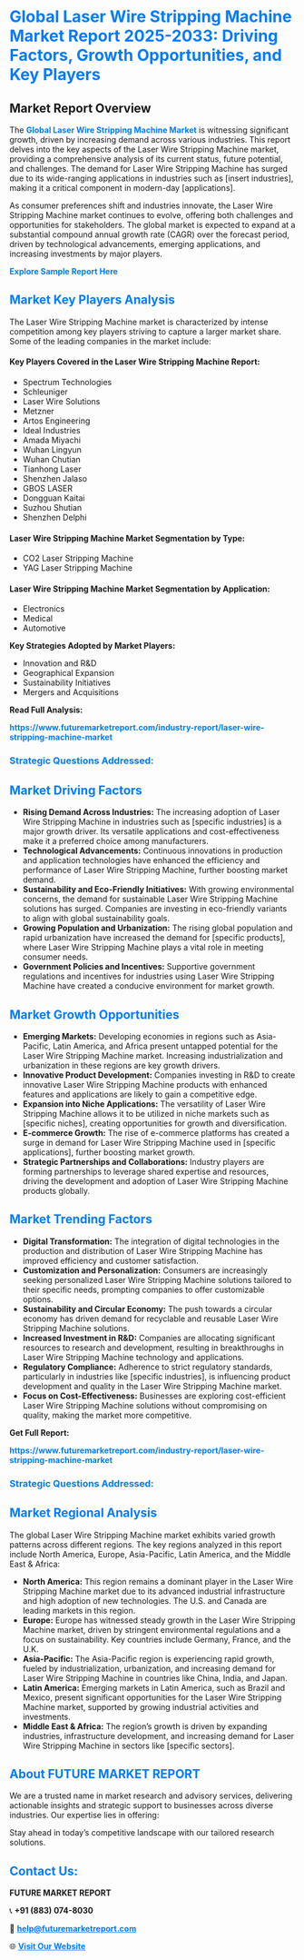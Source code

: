 <h1 style="color: #007BFF;">Global Laser Wire Stripping Machine Market Report 2025-2033: Driving Factors, Growth Opportunities, and Key Players</h1>

<section id="overview">
<h2>Market Report Overview</h2>
<p>The <a href="https://www.futuremarketreport.com/industry-report/laser-wire-stripping-machine-market" style="color: #007BFF; text-decoration: none;"><strong>Global Laser Wire Stripping Machine Market</strong></a> is witnessing significant growth, driven by increasing demand across various industries. This report delves into the key aspects of the Laser Wire Stripping Machine market, providing a comprehensive analysis of its current status, future potential, and challenges. The demand for Laser Wire Stripping Machine has surged due to its wide-ranging applications in industries such as [insert industries], making it a critical component in modern-day [applications].</p>
<p>As consumer preferences shift and industries innovate, the Laser Wire Stripping Machine market continues to evolve, offering both challenges and opportunities for stakeholders. The global market is expected to expand at a substantial compound annual growth rate (CAGR) over the forecast period, driven by technological advancements, emerging applications, and increasing investments by major players.</p>
</section>

<section id="overview">
<p><a href="https://www.futuremarketreport.com/request-sample/reportId=102058" style="color: #007BFF; text-decoration: none;"><strong>Explore Sample Report Here</strong></a></p>
</section>

<section id="key-players">
<h2 style="color: #007BFF;">Market Key Players Analysis</h2>
<p>The Laser Wire Stripping Machine market is characterized by intense competition among key players striving to capture a larger market share. Some of the leading companies in the market include:</p>
<h4>Key Players Covered in the Laser Wire Stripping Machine Report:</h4>
<ul><li>Spectrum Technologies</li><li>Schleuniger</li><li>Laser Wire Solutions</li><li>Metzner</li><li>Artos Engineering</li><li>Ideal Industries</li><li>Amada Miyachi</li><li>Wuhan Lingyun</li><li>Wuhan Chutian</li><li>Tianhong Laser</li><li>Shenzhen Jalaso</li><li>GBOS LASER</li><li>Dongguan Kaitai</li><li>Suzhou Shutian</li><li>Shenzhen Delphi</li></ul>
<h4>Laser Wire Stripping Machine Market Segmentation by Type:</h4>
<ul><li>CO2 Laser Stripping Machine</li><li>YAG Laser Stripping Machine</li></ul>

<h4>Laser Wire Stripping Machine Market Segmentation by Application:</h4>
<ul><li>Electronics</li><li>Medical</li><li>Automotive</li></ul>
<p><strong>Key Strategies Adopted by Market Players:</strong></p>
<ul>
<li>Innovation and R&D</li>
<li>Geographical Expansion</li>
<li>Sustainability Initiatives</li>
<li>Mergers and Acquisitions</li>
</ul>
</section>

<section>
<p><strong>Read Full Analysis: </strong></p><a href="https://www.futuremarketreport.com/industry-report/laser-wire-stripping-machine-market" style="color: #007BFF; text-decoration: none;"><strong>https://www.futuremarketreport.com/industry-report/laser-wire-stripping-machine-market</strong></a>
<h3 style="color: #007BFF;">Strategic Questions Addressed:</h3>
</section>

<section id="driving-factors">
<h2 style="color: #007BFF;">Market Driving Factors</h2>
<ul>
<li><strong>Rising Demand Across Industries:</strong> The increasing adoption of Laser Wire Stripping Machine in industries such as [specific industries] is a major growth driver. Its versatile applications and cost-effectiveness make it a preferred choice among manufacturers.</li>
<li><strong>Technological Advancements:</strong> Continuous innovations in production and application technologies have enhanced the efficiency and performance of Laser Wire Stripping Machine, further boosting market demand.</li>
<li><strong>Sustainability and Eco-Friendly Initiatives:</strong> With growing environmental concerns, the demand for sustainable Laser Wire Stripping Machine solutions has surged. Companies are investing in eco-friendly variants to align with global sustainability goals.</li>
<li><strong>Growing Population and Urbanization:</strong> The rising global population and rapid urbanization have increased the demand for [specific products], where Laser Wire Stripping Machine plays a vital role in meeting consumer needs.</li>
<li><strong>Government Policies and Incentives:</strong> Supportive government regulations and incentives for industries using Laser Wire Stripping Machine have created a conducive environment for market growth.</li>
</ul>
</section>

<section id="growth-opportunities">
<h2 style="color: #007BFF;">Market Growth Opportunities</h2>
<ul>
<li><strong>Emerging Markets:</strong> Developing economies in regions such as Asia-Pacific, Latin America, and Africa present untapped potential for the Laser Wire Stripping Machine market. Increasing industrialization and urbanization in these regions are key growth drivers.</li>
<li><strong>Innovative Product Development:</strong> Companies investing in R&D to create innovative Laser Wire Stripping Machine products with enhanced features and applications are likely to gain a competitive edge.</li>
<li><strong>Expansion into Niche Applications:</strong> The versatility of Laser Wire Stripping Machine allows it to be utilized in niche markets such as [specific niches], creating opportunities for growth and diversification.</li>
<li><strong>E-commerce Growth:</strong> The rise of e-commerce platforms has created a surge in demand for Laser Wire Stripping Machine used in [specific applications], further boosting market growth.</li>
<li><strong>Strategic Partnerships and Collaborations:</strong> Industry players are forming partnerships to leverage shared expertise and resources, driving the development and adoption of Laser Wire Stripping Machine products globally.</li>
</ul>
</section>

<section id="trending-factors">
<h2 style="color: #007BFF;">Market Trending Factors</h2>
<ul>
<li><strong>Digital Transformation:</strong> The integration of digital technologies in the production and distribution of Laser Wire Stripping Machine has improved efficiency and customer satisfaction.</li>
<li><strong>Customization and Personalization:</strong> Consumers are increasingly seeking personalized Laser Wire Stripping Machine solutions tailored to their specific needs, prompting companies to offer customizable options.</li>
<li><strong>Sustainability and Circular Economy:</strong> The push towards a circular economy has driven demand for recyclable and reusable Laser Wire Stripping Machine solutions.</li>
<li><strong>Increased Investment in R&D:</strong> Companies are allocating significant resources to research and development, resulting in breakthroughs in Laser Wire Stripping Machine technology and applications.</li>
<li><strong>Regulatory Compliance:</strong> Adherence to strict regulatory standards, particularly in industries like [specific industries], is influencing product development and quality in the Laser Wire Stripping Machine market.</li>
<li><strong>Focus on Cost-Effectiveness:</strong> Businesses are exploring cost-efficient Laser Wire Stripping Machine solutions without compromising on quality, making the market more competitive.</li>
</ul>
</section>

<section>
<p><strong>Get Full Report: </strong></p><a href="https://www.futuremarketreport.com/industry-report/laser-wire-stripping-machine-market" style="color: #007BFF; text-decoration: none;"><strong>https://www.futuremarketreport.com/industry-report/laser-wire-stripping-machine-market</strong></a>
<h3 style="color: #007BFF;">Strategic Questions Addressed:</h3>
</section>


<section id="regional-analysis">
<h2 style="color: #007BFF;">Market Regional Analysis</h2>
<p>The global Laser Wire Stripping Machine market exhibits varied growth patterns across different regions. The key regions analyzed in this report include North America, Europe, Asia-Pacific, Latin America, and the Middle East & Africa:</p>
<ul>
<li><strong>North America:</strong> This region remains a dominant player in the Laser Wire Stripping Machine market due to its advanced industrial infrastructure and high adoption of new technologies. The U.S. and Canada are leading markets in this region.</li>
<li><strong>Europe:</strong> Europe has witnessed steady growth in the Laser Wire Stripping Machine market, driven by stringent environmental regulations and a focus on sustainability. Key countries include Germany, France, and the U.K.</li>
<li><strong>Asia-Pacific:</strong> The Asia-Pacific region is experiencing rapid growth, fueled by industrialization, urbanization, and increasing demand for Laser Wire Stripping Machine in countries like China, India, and Japan.</li>
<li><strong>Latin America:</strong> Emerging markets in Latin America, such as Brazil and Mexico, present significant opportunities for the Laser Wire Stripping Machine market, supported by growing industrial activities and investments.</li>
<li><strong>Middle East & Africa:</strong> The region’s growth is driven by expanding industries, infrastructure development, and increasing demand for Laser Wire Stripping Machine in sectors like [specific sectors].</li>
</ul>
</section>

<footer>
<h2 style="color: #007BFF;">About FUTURE MARKET REPORT</h2>
<p>We are a trusted name in market research and advisory services, delivering actionable insights and strategic support to businesses across diverse industries. Our expertise lies in offering:</p>

<p>Stay ahead in today’s competitive landscape with our tailored research solutions.</p>

<h2 style="color: #007BFF;">Contact Us:</h2>
<p><strong>FUTURE MARKET REPORT</strong></p>
<p>📞 <strong>+91 (883) 074-8030</strong></p>
<p>📧 <strong><a href="mailto:help@futuremarketreport.com" style="color: #007BFF;">help@futuremarketreport.com</a></strong></p>
<p>🌐 <strong><a href="https://www.futuremarketreport.com/" style="color: #007BFF;">Visit Our Website</a></strong></p>
</footer>